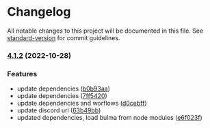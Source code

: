 # Changelog

All notable changes to this project will be documented in this file. See [standard-version](https://github.com/conventional-changelog/standard-version) for commit guidelines.

### [4.1.2](https://github.com/cssninjaStudio/krypton/compare/v4.1.1...v4.1.2) (2022-10-28)


### Features

* update dependencies ([b0b93aa](https://github.com/cssninjaStudio/krypton/commit/b0b93aad9835c91f3926f45140982ef46d1e8d05))
* update dependencies ([7ff5420](https://github.com/cssninjaStudio/krypton/commit/7ff542020297465eb33495e56fa99499c0f4e330))
* update dependencies and worflows ([d0cebff](https://github.com/cssninjaStudio/krypton/commit/d0cebffaca621c32e399ea0859ef5c97b1d724d2))
* update discord url ([63b49bb](https://github.com/cssninjaStudio/krypton/commit/63b49bb402616725b501959812ac061f355ce6da))
* updated dependencies, load bulma from node modules ([e6f023f](https://github.com/cssninjaStudio/krypton/commit/e6f023f767b57c304b9ad4c3726b1e043c6acccf))
